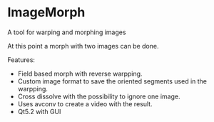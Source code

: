 ImageMorph
==========

A tool for warping and morphing images

At this point a morph with two images can be done.

Features:

 - Field based morph with reverse warpping.
 - Custom image format to save the oriented segments used in the warpping.
 - Cross dissolve with the possibility to ignore one image.
 - Uses avconv to create a video with the result.
 - Qt5.2 with GUI
